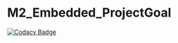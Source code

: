 # M2_Embedded_ProjectGoal

[![Codacy Badge](https://api.codacy.com/project/badge/Grade/9308d354e7074f5c9377fb1ce9eca274)](https://app.codacy.com/gh/Gopal30121998/M2_Embedded_DoorSensor?utm_source=github.com&utm_medium=referral&utm_content=Gopal30121998/M2_Embedded_DoorSensor&utm_campaign=Badge_Grade_Settings)